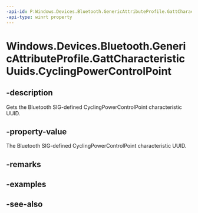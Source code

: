 ----api-id: P:Windows.Devices.Bluetooth.GenericAttributeProfile.GattCharacteristicUuids.CyclingPowerControlPoint
-api-type: winrt property
---<!-- Property syntaxpublic System.Guid CyclingPowerControlPoint { get; }--># Windows.Devices.Bluetooth.GenericAttributeProfile.GattCharacteristicUuids.CyclingPowerControlPoint## -descriptionGets the Bluetooth SIG-defined CyclingPowerControlPoint characteristic UUID.## -property-valueThe Bluetooth SIG-defined CyclingPowerControlPoint characteristic UUID.## -remarks## -examples## -see-also